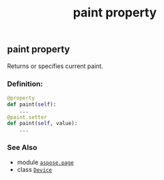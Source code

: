 ﻿---
title: paint property
second_title: Aspose.Page for Python via .NET API References
description: 
type: docs
weight: 490
url: /python-net/aspose.page/device/paint/
is_root: false
---

## paint property


Returns or specifies current paint.
### Definition:
```python
@property
def paint(self):
    ...
@paint.setter
def paint(self, value):
    ...
```

### See Also
* module [`aspose.page`](../../)
* class [`Device`](/page/python-net/aspose.page/device)
